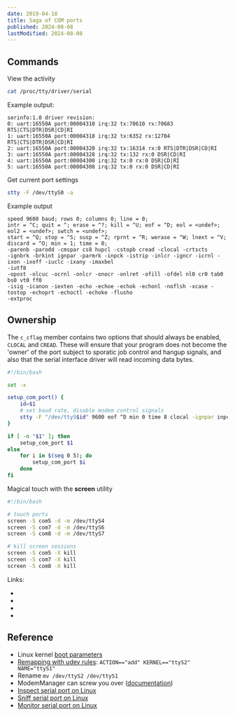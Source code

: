 ```yaml
---
date: 2019-04-18
title: Saga of COM ports
published: 2024-08-08
lastModified: 2024-08-08
---
```


## Commands

View the activity

```bash
cat /proc/tty/driver/serial
```

Example output:

```
serinfo:1.0 driver revision:
0: uart:16550A port:00004310 irq:32 tx:70610 rx:70683 RTS|CTS|DTR|DSR|CD|RI
1: uart:16550A port:00004318 irq:32 tx:6352 rx:12704 RTS|CTS|DTR|DSR|CD|RI
2: uart:16550A port:00004320 irq:32 tx:16314 rx:0 RTS|DTR|DSR|CD|RI
3: uart:16550A port:00004328 irq:32 tx:132 rx:0 DSR|CD|RI
4: uart:16550A port:00004300 irq:32 tx:0 rx:0 DSR|CD|RI
5: uart:16550A port:00004308 irq:32 tx:0 rx:0 DSR|CD|RI
```

Get current port settings

```bash
stty -F /dev/ttyS0 -a
```

Example output

```
speed 9600 baud; rows 0; columns 0; line = 0;
intr = ^C; quit = ^; erase = ^?; kill = ^U; eof = ^D; eol = <undef>; eol2 = <undef>; swtch = <undef>;
start = ^Q; stop = ^S; susp = ^Z; rprnt = ^R; werase = ^W; lnext = ^V; discard = ^O; min = 1; time = 0;
-parenb -parodd -cmspar cs8 hupcl -cstopb cread -clocal -crtscts
-ignbrk -brkint ignpar -parmrk -inpck -istrip -inlcr -igncr -icrnl -ixon -ixoff -iuclc -ixany -imaxbel
-iutf8
-opost -olcuc -ocrnl -onlcr -onocr -onlret -ofill -ofdel nl0 cr0 tab0 bs0 vt0 ff0
-isig -icanon -iexten -echo -echoe -echok -echonl -noflsh -xcase -tostop -echoprt -echoctl -echoke -flusho
-extproc
```


## Ownership

The `c_cflag` member contains two options that should always be enabled, `CLOCAL` and `CREAD`. These will ensure that your program does not become the 'owner' of the port subject to sporatic job control and hangup signals, and also that the serial interface driver will read incoming data bytes.

```bash
#!/bin/bash

set -x

setup_com_port() {
    id=$1
    # set baud rate, disable modem control signals
    stty -F "/dev/ttyS$id" 9600 eof ^D min 0 time 8 clocal -ignpar inpck parenb
}

if [ -n "$1" ]; then
    setup_com_port $1
else
    for i in $(seq 0 5); do
        setup_com_port $i
    done
fi
```

Magical touch with the **screen** utility

```bash
#!/bin/bash

# touch ports
screen -S com5 -d -m /dev/ttyS4
screen -S com7 -d -m /dev/ttyS6
screen -S com8 -d -m /dev/ttyS7

# kill screen sessions
screen -S com5 -X kill
screen -S com7 -X kill
screen -S com8 -X kill
```

Links:

- [](https://www.cmrr.umn.edu/~strupp/serial.html)
- [](http://ezv24.sourceforge.net/api-html/ezV24_8h.html#ac5c162d1349468a5baf6b7ba0e10ada6)
- [](https://github.com/joede/libezV24)
- [](https://pythonhosted.org/pyserial/pyserial_api.html#classes)



## Reference

- Linux kernel [boot parameters](https://tldp.org/HOWTO/Serial-HOWTO-15.html)
- [Remapping with udev rules](https://serverfault.com/questions/137400/remapping-linux-serial-port-device-names): `ACTION=="add" KERNEL=="ttyS2" NAME="ttyS1"`
- Rename `mv /dev/ttyS2 /dev/ttyS1`
- ModemManager can screw you over ([documentation](https://modemmanager.org/docs/modemmanager/port-and-device-detection/))
- [Inspect serial port on Linux](https://sourceforge.net/projects/serlook/)
- [Sniff serial port on Linux](https://serverfault.com/questions/112957/sniff-serial-port-on-linux)
- [Monitor serial port on Linux](https://stackoverflow.com/questions/940374/how-can-i-monitor-data-on-a-serial-port-in-linux)